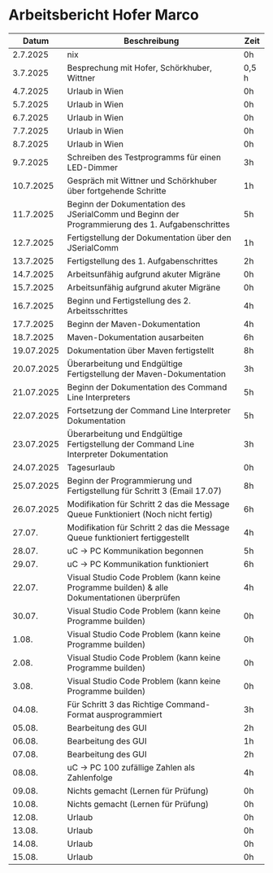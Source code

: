 # Arbeitsbericht Hofer Marco

| Datum | Beschreibung | Zeit |
| ---- | ---- | ---- |
| 2.7.2025 | nix | 0h |
| 3.7.2025 | Besprechung mit Hofer, Schörkhuber, Wittner | 0,5 h |
| 4.7.2025 | Urlaub in Wien | 0h
| 5.7.2025 | Urlaub in Wien | 0h|
| 6.7.2025 | Urlaub in Wien | 0h|
| 7.7.2025 | Urlaub in Wien | 0h|
| 8.7.2025 | Urlaub in Wien | 0h|
| 9.7.2025 | Schreiben des Testprogramms für einen LED-Dimmer | 3h |
| 10.7.2025 | Gespräch mit Wittner und Schörkhuber über fortgehende Schritte | 1h |
| 11.7.2025 | Beginn der Dokumentation des JSerialComm und Beginn der Programmierung des 1. Aufgabenschrittes | 5h |
| 12.7.2025 | Fertigstellung der Dokumentation über den JSerialComm | 1h |
| 13.7.2025 | Fertigstellung des 1. Aufgabenschrittes | 2h |
| 14.7.2025 | Arbeitsunfähig aufgrund akuter Migräne | 0h |
| 15.7.2025 | Arbeitsunfähig aufgrund akuter Migräne | 0h |
| 16.7.2025 | Beginn und Fertigstellung des 2. Arbeitsschrittes | 4h |
| 17.7.2025 | Beginn der Maven-Dokumentation | 4h |
| 18.7.2025 | Maven-Dokumentation ausarbeiten | 6h |
| 19.07.2025 | Dokumentation über Maven fertigstellt | 8h |
| 20.07.2025 | Überarbeitung und Endgültige Fertigstellung der Maven-Dokumentation| 3h |
| 21.07.2025 | Beginn der Dokumentation des Command Line Interpreters | 5h |
| 22.07.2025 | Fortsetzung der Command Line Interpreter Dokumentation | 5h |
| 23.07.2025 | Überarbeitung und Endgültige Fertigstellung der Command Line Interpreter Dokumentation | 3h |
| 24.07.2025 | Tagesurlaub | 0h |
| 25.07.2025 | Beginn der Programmierung und Fertigstellung für Schritt 3 (Email 17.07) | 8h |
| 26.07.2025 | Modifikation für Schritt 2 das die Message Queue Funktioniert (Noch nicht fertig) | 6h |
| 27.07. | Modifikation für Schritt 2 das die Message Queue funktioniert fertiggestellt | 4h |
| 28.07. | uC -> PC Kommunikation begonnen | 5h |
| 29.07. | uC -> PC Kommunikation funktioniert | 6h |
| 22.07. | Visual Studio Code Problem (kann keine Programme builden) & alle Dokumentationen überprüfen | 4h |
| 30.07. | Visual Studio Code Problem (kann keine Programme builden) | 0h |
| 1.08.  | Visual Studio Code Problem (kann keine Programme builden) | 0h |
| 2.08.  | Visual Studio Code Problem (kann keine Programme builden) | 0h |
| 3.08.  | Visual Studio Code Problem (kann keine Programme builden) | 0h |
| 04.08. | Für Schritt 3 das Richtige Command-Format ausprogrammiert | 3h |
| 05.08. | Bearbeitung des GUI | 2h |
| 06.08. | Bearbeitung des GUI | 1h |
| 07.08. | Bearbeitung des GUI | 2h |
| 08.08. | uC -> PC 100 zufällige Zahlen als Zahlenfolge | 4h |
| 09.08. | Nichts gemacht (Lernen für Prüfung) | 0h |
| 10.08. | Nichts gemacht (Lernen für Prüfung) | 0h |
| 12.08. | Urlaub | 0h |
| 13.08. | Urlaub | 0h |
| 14.08. | Urlaub | 0h |
| 15.08. | Urlaub | 0h |




